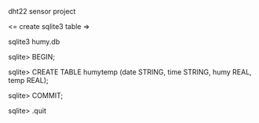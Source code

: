 dht22 sensor project

<= create sqlite3 table =>

sqlite3 humy.db

sqlite> BEGIN;

sqlite> CREATE TABLE humytemp (date STRING, time STRING, humy REAL, temp REAL);

sqlite> COMMIT;

sqlite> .quit
